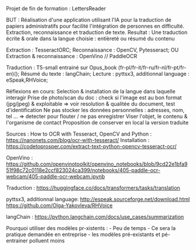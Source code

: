Projet de fin de formation : LettersReader

BUT : 
Réalisation d'une application utilisant l'IA pour la traduction de papiers administratifs pour facilité l'intégration de personnes en difficulté.
Extraction, reconnaissance et traduction de texte.
Resultat : 
Une traduction écrite & orale dans la langue choisie : entièreté ou résumé du contenu

Extraction : TesseractORC; 
Reconnaissance : OpenCV, Pytesseract;
OU
Extraction & reconnaissance : OpenVino // PaddleOCR

Traduction : T5-small entrainé sur Opus_book (fr-pl/fr-it/fr-ru/fr-nl/fr-pt/fr-en)();
Résumé du texte : langChain;
Lecture : pyttsx3, additionnal language : eSpeak,RHVoice;

Réflexions en cours:
Selection & installation de la langue dans laquelle interagir
Prise de photo/scan du doc : check si l'image est au bon format (jpg/jpeg) & exploitable => voir resolution & qualitée du document, test d'identification
Ne pas stocker les données personnelles : adresses, nom, tel ... => detecter pour flouter / ne pas enregistrer
Viser l'objet, le contenu & l'organisme de contact
Proposition de conserver en local la version traduite


Sources :
How to OCR with Tesseract, OpenCV and Python : https://nanonets.com/blog/ocr-with-tesseract/
Installation : https://codetoprosper.com/extract-text-python-opencv-tesseract-ocr/

OpenVino : 
    https://github.com/openvinotoolkit/openvino_notebooks/blob/9cd22e1bfa951f98c72c0118e2ccf823024ca399/notebooks/405-paddle-ocr-webcam/405-paddle-ocr-webcam.ipynb

Traduction :
    https://huggingface.co/docs/transformers/tasks/translation

pyttsx3, additionnal language:
    http://espeak.sourceforge.net/download.html
    https://github.com/Olga-Yakovleva/RHVoice


langChain : 
    https://python.langchain.com/docs/use_cases/summarization


Pourquoi utiliser des modèles pr-xistents :
    - Peu de temps
    - Ce sera la pratique demandée en entreprise
    - les modèles pré-existants et pé-entrainer polluent moins 